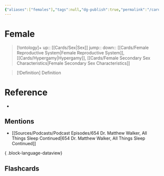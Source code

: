 ```yaml
---
{"aliases":["females"],"tags":null,"dg-publish":true,"permalink":"/cards/female/","dgPassFrontmatter":true}
---
```


# Female

> [!ontology]+
> up:: [[Cards/Sex\|Sex]]
> jump:: 
> down:: [[Cards/Female Reproductive System\|Female Reproductive System]], [[Cards/Hypergamy\|Hypergamy]], [[Cards/Female Secondary Sex Characteristics\|Female Secondary Sex Characteristics]]

> [!Definition] Definition

# Reference

- 

## Mentions

- [[Sources/Podcasts/Podcast Episodes/654 Dr. Matthew Walker, All Things Sleep Continued\|654 Dr. Matthew Walker, All Things Sleep Continued]]

{ .block-language-dataview}

## Flashcards